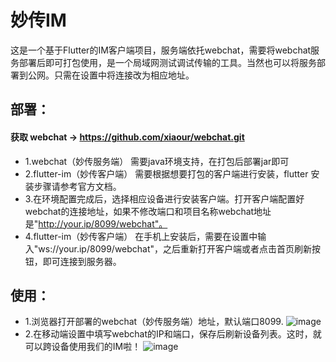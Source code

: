 # 妙传IM

这是一个基于Flutter的IM客户端项目，服务端依托webchat，需要将webchat服务部署后即可打包使用，是一个局域网测试调试传输的工具。当然也可以将服务部署到公网。只需在设置中将连接改为相应地址。

## 部署：
#### 获取 webchat -> https://github.com/xiaour/webchat.git
- 1.webchat（妙传服务端） 需要java环境支持，在打包后部署jar即可
- 2.flutter-im（妙传客户端） 需要根据想要打包的客户端进行安装，flutter 安装步骤请参考官方文档。
- 3.在环境配置完成后，选择相应设备进行安装客户端。打开客户端配置好webchat的连接地址，如果不修改端口和项目名称webchat地址是"http://your.ip/8099/webchat"。
- 4.flutter-im（妙传客户端） 在手机上安装后，需要在设置中输入"ws://your.ip/8099/webchat"，之后重新打开客户端或者点击首页刷新按钮，即可连接到服务器。

## 使用：
- 1.浏览器打开部署的webchat（妙传服务端）地址，默认端口8099.
![image](https://oscimg.oschina.net/oscnet/6ea943d0a08edf9d0f6b7677ad2bbdcde33.jpg)
- 2.在移动端设置中填写webchat的IP和端口，保存后刷新设备列表。这时，就可以跨设备使用我们的IM啦！
![image](https://oscimg.oschina.net/oscnet/188be67eaa95867c91d1596aa27a520469c.jpg)

